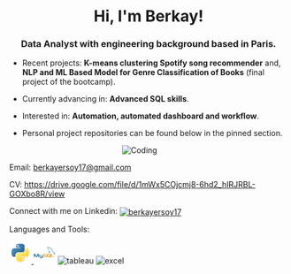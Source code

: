 <h1 align="center">Hi, I'm Berkay!</h1>
<h3 align="center">Data Analyst with engineering background based in Paris.</h3>

- Recent projects: **K-means clustering Spotify song recommender** and, **NLP and ML Based Model for Genre Classification of Books** (final project of the bootcamp).

- Currently advancing in: **Advanced SQL skills**.

- Interested in: **Automation, automated dashboard and workflow**.

- Personal project repositories can be found below in the pinned section.

<img align="right" alt="Coding" width="300" src="https://media.tenor.com/lvLaG5hPCncAAAAC/data-analysis.gif">

<br />


Email: berkayersoy17@gmail.com

CV: https://drive.google.com/file/d/1mWx5COjcmj8-6hd2_hIRJRBL-GOXbo8R/view


Connect with me on Linkedin: <a href="https://linkedin.com/in/berkayersoy17" target="blank"><img align="center" src="https://raw.githubusercontent.com/rahuldkjain/github-profile-readme-generator/master/src/images/icons/Social/linked-in-alt.svg" alt="berkayersoy17" height="30" width="40" /></a><br />
  
</p>

Languages and Tools:

  <p align="left">
  
  <a href="https://www.python.org" target="_blank" rel="noreferrer">
  <img src="https://raw.githubusercontent.com/devicons/devicon/master/icons/python/python-original.svg" alt="python" width="40" height="40"/>
  </a> 
  <img src="https://raw.githubusercontent.com/devicons/devicon/master/icons/mysql/mysql-original-wordmark.svg" alt="mysql" width="40" height="40"/> 
  <img src="https://www.svgviewer.dev/static-svgs/14592/tableau-icon.svg" alt="tableau" width="40" height="40"/> 
  <img src="https://upload.wikimedia.org/wikipedia/commons/thumb/a/ae/Antu_ms-excel.svg/2048px-Antu_ms-excel.svg.png" alt="excel" width="40" height="40"/> 


 
 
</p>

